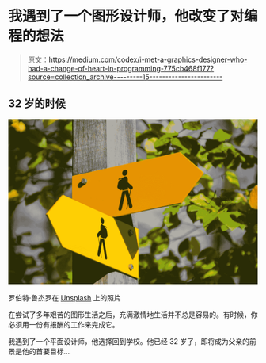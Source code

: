 # 我遇到了一个图形设计师，他改变了对编程的想法

> 原文：<https://medium.com/codex/i-met-a-graphics-designer-who-had-a-change-of-heart-in-programming-775cb468f177?source=collection_archive---------15----------------------->

## 32 岁的时候

![](img/b0a59e2592fe882e84aeebae06beab9c.png)

罗伯特·鲁杰罗在 [Unsplash](https://unsplash.com?utm_source=medium&utm_medium=referral) 上的照片

在尝试了多年艰苦的图形生活之后，充满激情地生活并不总是容易的。有时候，你必须用一份有报酬的工作来完成它。

我遇到了一个平面设计师，他选择回到学校。他已经 32 岁了，即将成为父亲的前景是他的首要目标…